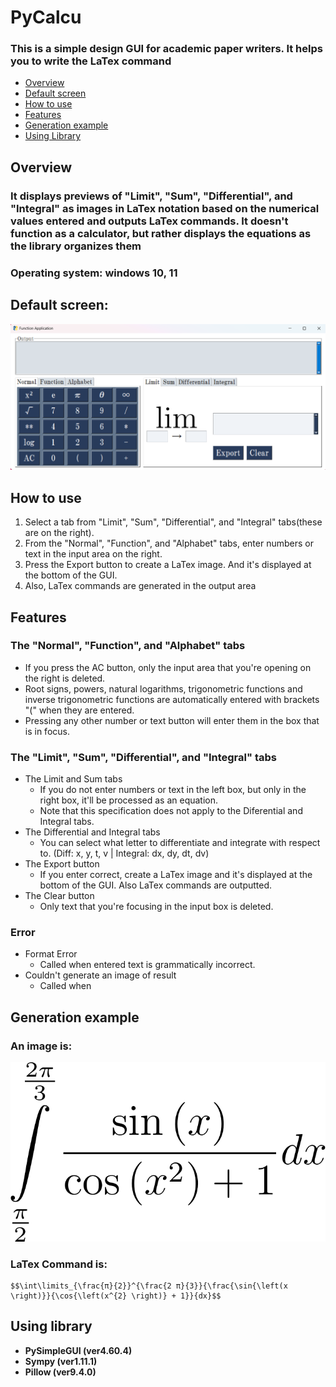 # PyCalcu 
### This is a simple design GUI for academic paper writers. It helps you to write the LaTex command

+ [Overview](https://github.com/AreaEffectCloud/PyCalcu/edit/master/README.md#overview)
+ [Default screen](https://github.com/AreaEffectCloud/PyCalcu/edit/master/README.md#default-screen)
+ [How to use](https://github.com/AreaEffectCloud/PyCalcu/edit/master/README.md#how-to-use)
+ [Features](https://github.com/AreaEffectCloud/PyCalcu/edit/master/README.md#features)
+ [Generation example](https://github.com/AreaEffectCloud/PyCalcu/edit/master/README.md#generation-example)
+ [Using Library](https://github.com/AreaEffectCloud/PyCalcu/edit/master/README.md#using-library)

## Overview
### It displays previews of "Limit", "Sum", "Differential", and "Integral" as images in LaTex notation based on the numerical values entered and outputs LaTex commands. It doesn't function as a calculator, but rather displays the equations as the library organizes them
### Operating system: windows 10, 11
## Default screen:
![gui screen](https://github.com/AreaEffectCloud/PyCalcu/blob/master/images/gui.png) 

## How to use
1. Select a tab from "Limit", "Sum", "Differential", and "Integral" tabs(these are on the right).
2. From the "Normal", "Function", and "Alphabet" tabs, enter numbers or text in the input area on the right.
3. Press the Export button to create a LaTex image. And it's displayed at the bottom of the GUI.
4. Also, LaTex commands are generated in the output area

## Features
### The "Normal", "Function", and "Alphabet" tabs
- If you press the AC button, only the input area that you're opening on the right is deleted.
- Root signs, powers, natural logarithms, trigonometric functions and inverse trigonometric functions are automatically entered with brackets "(" when they are entered.
- Pressing any other number or text button will enter them in the box that is in focus.

### The "Limit", "Sum", "Differential", and "Integral" tabs
- The Limit and Sum tabs
   - If you do not enter numbers or text in the left box, but only in the right box, it'll be processed as an equation.
   - Note that this specification does not apply to the Diferential and Integral tabs.
- The Differential and Integral tabs
   - You can select what letter to differentiate and integrate with respect to. (Diff: x, y, t, v | Integral: dx, dy, dt, dv)
- The Export button
   - If you enter correct, create a LaTex image and it's displayed at the bottom of the GUI. Also LaTex commands are outputted.
- The Clear button
   - Only text that you're focusing in the input box is deleted.

### Error
- Format Error
   - Called when entered text is grammatically incorrect.
- Couldn't generate an image of result
   - Called when 

## Generation example
### An image is: 
![LaTex-image](https://github.com/AreaEffectCloud/PyCalcu/blob/master/output_images/formula.png)
### LaTex Command is: 
```
$$\int\limits_{\frac{π}{2}}^{\frac{2 π}{3}}{\frac{\sin{\left(x \right)}}{\cos{\left(x^{2} \right)} + 1}}{dx}$$
```

## Using library
+ **PySimpleGUI (ver4.60.4)**
+ **Sympy (ver1.11.1)**
+ **Pillow (ver9.4.0)**
